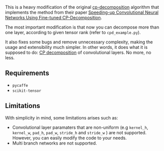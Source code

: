 This is a heavy modification of the original [cp-decomposition](https://github.com/vadim-v-lebedev/cp-decomposition) algorithm that implements the method from their paper [Speeding-up Convolutional Neural Networks Using Fine-tuned CP-Decomposition](https://arxiv.org/pdf/1412.6553.pdf).

The most important modification is that now you can decompose more than one layer, according to given tensor rank (refer to  	`cpd_example.py`).

It also fixes some bugs and remove unnecessary complexity, making the usage and extensibility much simpler. In other words, it does what it is supposed to do: [CP decomposition](https://en.wikipedia.org/wiki/Tensor_rank_decomposition) of convolutional layers. No more, no less.

## Requirements

- `pycaffe`
- `scikit-tensor`

## Limitations

With simplicity in mind, some limitations arises such as:

- Convolutional layer paramaters that are non-uniform (e.g `kernel_h`, `kernel_w`, `pad_h`, `pad_w`, `stride_h` and `stride_w` ) are not supported. However, you can easily modify the code to your needs.
- Multi branch networks are not supported.
